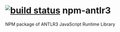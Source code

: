 [![build status](https://secure.travis-ci.org/herry13/npm-antlr3.png)](http://travis-ci.org/herry13/npm-antlr3)
npm-antlr3
==========

NPM package of ANTLR3 JavaScript Runtime Library